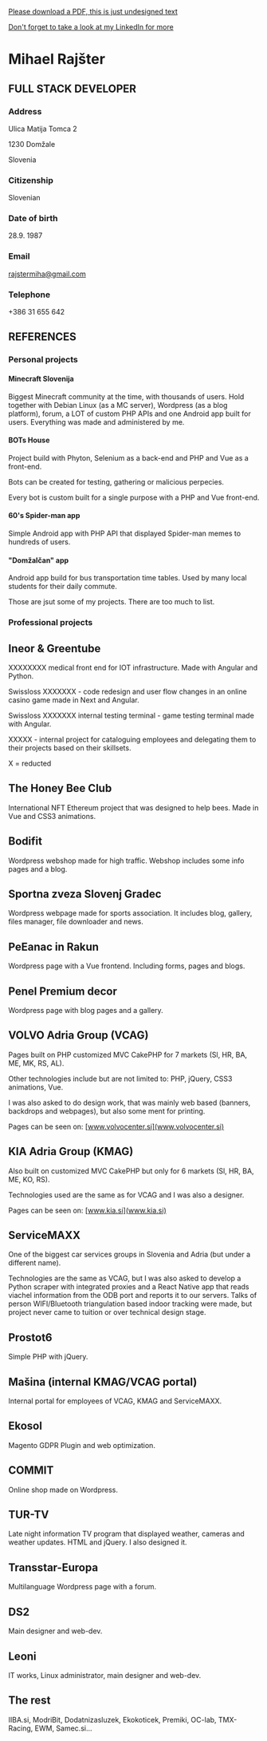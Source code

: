 [Please download a PDF, this is just undesigned text](https://github.com/miharajster/cv/blob/main/CV%20-%20Mihael%20Rajster%20-%20Full%20stack.pdf)

[Don't forget to take a look at my LinkedIn for more](https://www.linkedin.com/in/miharajster/)

# Mihael Rajšter
## FULL STACK DEVELOPER
### Address
Ulica Matija Tomca 2

1230 Domžale

Slovenia

### Citizenship
Slovenian

### Date of birth
28.9. 1987

### Email
rajstermiha@gmail.com

### Telephone
+386 31 655 642

## REFERENCES
### Personal projects
#### Minecraft Slovenija
Biggest Minecraft community at the time, with thousands of users. Hold together with Debian Linux (as a MC server), Wordpress (as a blog platform), forum, a LOT of custom PHP APIs and one Android app built for users. Everything was made and administered by me.

#### BOTs House
Project build with Phyton, Selenium as a back-end and PHP and Vue as a front-end. 

Bots can be created for testing, gathering or malicious perpecies.

Every bot is custom built for a single purpose with a PHP and Vue front-end.

#### 60's Spider-man app
Simple Android app with PHP API that displayed Spider-man memes to hundreds of users.

#### "Domžalčan" app
Android app build for bus transportation time tables. Used by many local students for their daily commute.

Those are jsut some of my projects. There are too much to list.

### Professional projects
## Ineor & Greentube
XXXXXXXX medical front end for IOT infrastructure. Made with Angular and Python.

Swissloss XXXXXXX - code redesign and user flow changes in an online casino game made in Next and Angular.

Swissloss XXXXXXX internal testing terminal - game testing terminal made with Angular.

XXXXX - internal project for cataloguing employees and delegating them to their projects based on their skillsets.

X = reducted

## The Honey Bee Club
International NFT Ethereum project that was designed to help bees. Made in Vue and CSS3 animations.

## Bodifit
Wordpress webshop made for high traffic.
Webshop includes some info pages and a blog.

## Sportna zveza Slovenj Gradec
Wordpress webpage made for sports association. It includes blog, gallery, files manager, file downloader and news.

## PeEanac in Rakun
Wordpress page with a Vue frontend. Including forms, pages and blogs.

## Penel Premium decor
Wordpress page with blog pages and a gallery.

## VOLVO Adria Group (VCAG)
Pages built on PHP customized MVC CakePHP for 7 markets (Sl, HR, BA, ME, MK, RS, AL).

Other technologies include but are not limited to: PHP, jQuery, CSS3 animations, Vue.

I was also asked to do design work, that was mainly web based (banners, backdrops and webpages), but also some ment for printing.

Pages can be seen on: [www.volvocenter.si](www.volvocenter.si)

## KIA Adria Group (KMAG)
Also built on customized MVC CakePHP but only for 6 markets (Sl, HR, BA, ME, KO, RS).

Technologies used are the same as for VCAG and I was also a designer.

Pages can be seen on: [www.kia.si](www.kia.si)

## ServiceMAXX
One of the biggest car services groups in Slovenia and Adria (but under a different name).

Technologies are the same as VCAG, but I was also asked to develop a Python scraper with integrated proxies and a React Native app that reads viachel information from the ODB port and reports it to our servers. Talks of person WIFI/Bluetooth triangulation based indoor tracking were made, but project never came to tuition or over technical design stage.

## Prostot6
Simple PHP with jQuery.

## Mašina (internal KMAG/VCAG portal)
Internal portal for employees of VCAG, KMAG and ServiceMAXX.

## Ekosol
Magento GDPR Plugin and web optimization.

## COMMIT
Online shop made on Wordpress.

## TUR-TV
Late night information TV program that displayed weather, cameras and weather updates. HTML and jQuery. I also designed it.

## Transstar-Europa
Multilanguage Wordpress page with a forum.

## DS2
Main designer and web-dev.

## Leoni
IT works, Linux administrator, main designer and web-dev.

## The rest
IIBA.si, ModriBit, Dodatnizasluzek, Ekokoticek, Premiki, OC-lab, TMX-Racing, EWM, Samec.si...
